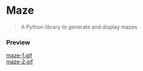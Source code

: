 # Maze
> A Python library to generate and display mazes

### Preview
[maze-1.gif](https://raw.githubusercontent.com/FloydaGithub/maze/master/res/maze-1.gif)  
[maze-2.gif](https://raw.githubusercontent.com/FloydaGithub/maze/master/res/maze-2.gif)  


